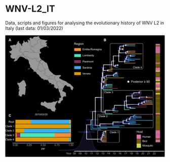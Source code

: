 # WNV-L2_IT
Data, scripts and figures for analysing the evolutionary history of WNV L2 in Italy (last data: 01/03/2022)

<img src="./plots/WNV-L2_phylodynamics.gif" width="650">
